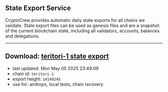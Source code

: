 ## State Export Service
CryptoCrew provides automatic daily state exports for all chains we validate. State export files can be used as genesis files and are a snapshot of the current blockchain state, including all validators, accounts, balances and delegations.

---
**Download: [teritori-1 state export](https://dl-eu2.ccvalidators.com/SERVICE/teritori/teritori-1_export_14149245.json)**
---

- last updated: Mon May 05 2025 23:49:09
- chain id: `teritori-1`
- export height: `14149245`
- use for: airdrops, local tests, chain recovery
